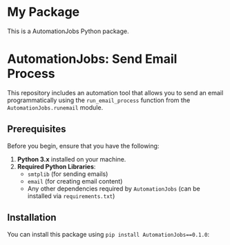 # My Package

This is a AutomationJobs Python package.
# AutomationJobs: Send Email Process

This repository includes an automation tool that allows you to send an email programmatically using the `run_email_process` function from the `AutomationJobs.runemail` module.

## Prerequisites

Before you begin, ensure that you have the following:

1. **Python 3.x** installed on your machine.
2. **Required Python Libraries**:
   - `smtplib` (for sending emails)
   - `email` (for creating email content)
   - Any other dependencies required by `AutomationJobs` (can be installed via `requirements.txt`)
   

## Installation

You can install this package using `pip install AutomationJobs==0.1.0`:

